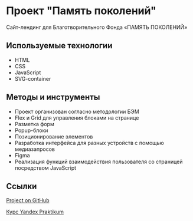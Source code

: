 # Проект "Память поколений"
Сайт-лендинг для Благотворительного Фонда «ПАМЯТЬ ПОКОЛЕНИЙ»

## Используемые технологии

- HTML
- CSS
- JavaScript
- SVG-container

## Методы и инструменты

- Проект организован согласно методологии БЭМ
- Flex и Grid для управления блоками на странице
- Разметка форм
- Popup-блоки
- Позиционирование элементов
- Разработка интерфейса для разных устройств с помощью медиазапросов
- Figma
- Реализация функций взаимодействия пользователя со страницей посредством JavaScript

## Ссылки

[Project on GitHub](https://vitcatman.github.io/demention.net/)

[Курс Yandex Praktikum](https://praktikum.yandex.ru/profile/web-plus/)
